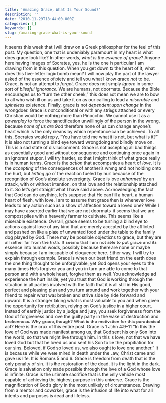 ```yaml
---
title: 'Amazing Grace, What Is Your Sound?'
description: ''
date: '2010-11-29T18:44:00.000Z'
categories: []
keywords: []
slug: /amazing-grace-what-is-your-sound
---
```

It seems this week that I will draw on a Greek philosopher for the feel of this post. My question, one that is undeniably paramount in my heart is what does grace look like? In other words, _what is the essence of grace_? Anyone here having images of Socrates, yes, he is the one in particular I am drawing from in this question. When you get down to the heart of it, what does this five-letter logic bomb mean?
I will now play the part of the lawyer asked of the essence of piety and tell you what I know grace _not_ to be. Grace, is not an attempt to _forget_. Grace does not simply _ignore_ in some sort of _blissful ignorance_. We are humans, not doormats. Because the Bible encourages us to “turn the other cheek,” this does not mean we are to bow to all who wish ill on us and take it on as our calling to lead a _miserable_ and _spineless_ existence. Finally, grace is not _dependent upon change_ in the wrongdoer. Grace is _not_ conditional or with any strings attached or every Christian would be nothing more than Pinocchio. We cannot use it as a _powerplay_ to force the sanctification unwillingly of the person in the wrong, because _none of us are God_ therefore none of us can change anyone’s heart which is the only means by which repentance can be achieved. To all this, Socrates would reply, “You have told me what it is not, but what is it?” It is also not turning a blind eye toward wrongdoing and blindly move on. This is a sad state of disillusionment. Grace is not accepting all bad things as essentially good and without consequence and continuing once again in an ignorant stupor.
I will try harder, so that I might think of what grace really is in human terms. Grace is the _action_ that accompanies a heart of _love_. It is the _accepting_ of the consequences of another’s wrong and not holding onto the hurt, but _letting go_ of the reaction fueled by hurt because of the recognition of God’s absolute sovereignty. Grace is love _unharmed_ by an attack, with or without intention, on that love and the relationship attached to it. So let’s get straight what I have said above. Acknowledging the fact that God can do anything, let’s suppose that He can fill a heart, a human heart of flesh, with love. I am to assume that grace then is whenever love leads to any action such as a show of affection toward a loved one? While I may have asserted earlier that we are not doormats, it seems that we are compost piles with a heavenly farmer to cultivate. This seems like a miserable existence. Overall, grace seems to be turning a blind eye to actions against love of any kind that are merely accepted by the afflicted and pushed on like a plate of unwanted food under the table to the family dog played by God.
These may be possible objections to grace, but they are all rather far from the truth. It seems that I am not able to put grace and its essence into human words, possibly because there are none or maybe simply because I am incapable of eloquence here. Either way, I will try to explain through example. Grace is when our best friend on the earth does the one thing thought to be unforgivable, yet God opens your eyes to the many times He’s forgiven you and you in turn are able to come to that person and with a whole heart, forgive them as well. You acknowledge ad experience the hurt inside, yet you trust that God is working through the situation in all parties involved with the faith that it is all still in His good, perfect and pleasing plan and you turn around and work together with your friend to repair what was broken and strive side by side forward and upward. It is a stranger taking what is most valuable to you and when given the opportunity for retribution, relying on God’s justice in a higher court. Instead of earthly justice by a judge and jury, you seek forgiveness from the God of forgiveness and love the guilty party in the wake of destruction and brokenness.
Why grace, though? What is the motivation for this paradoxical act? Here is the crux of this entire post. Grace is 1 John 4:9–11 “In this the love of God was made manifest among us, that God sent his only Son into the world, so that we might live through him. In this is love, not that we have loved God but that he loved us and sent his Son to be the propitiation for our sins. Beloved, if God so loved us, we also ought to love one another.” It is because while we were mired in death under the Law, Christ came and gave us life. It is Romans 5 and 6. Grace is freedom from death that is the only penalty of sin. It is the restoration of the dead. It is the light in the dark. Grace is salvation only made possible through the love of a God whose love is infinite. Grace is the ultimate sacrifice that is the only vehicle most capable of achieving the highest purpose in this universe. Grace is the magnification of God’s glory in the most unlikely of circumstances. Drawing from a mentor and coworker, grace is the infusion of life into what for all intents and purposes is dead and lifeless.
